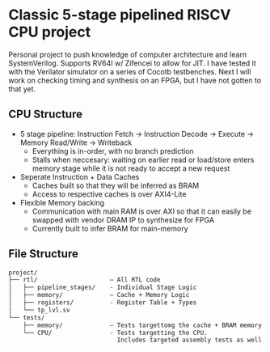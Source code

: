 # Classic 5-stage pipelined RISCV CPU project
Personal project to push knowledge of computer architecture and learn SystemVerilog. Supports RV64I w/ Zifencei to allow for JIT. I have tested it with the Verilator simulator on a series of Cocotb testbenches. Next I will work on checking timing and synthesis on an FPGA, but I have not gotten to that yet.

## CPU Structure
* 5 stage pipeline: Instruction Fetch -> Instruction Decode -> Execute -> Memory Read/Write -> Writeback
  - Everything is in-order, with no branch prediction
  - Stalls when neccesary: waiting on earlier read or load/store enters memory stage while it is not ready to accept a new request
* Seperate Instruction + Data Caches
  - Caches built so that they will be inferred as BRAM
  - Access to respective caches is over AXI4-Lite
* Flexible Memory backing  
  - Communication with main RAM is over AXI so that it can easily be swapped with vendor DRAM IP to synthesize for FPGA
  - Currently built to infer BRAM for main-memory

## File Structure
```markdown
project/
├── rtl/                    — All RTL code
│   ├── pipeline_stages/    - Individual Stage Logic
│   ├── memory/             — Cache + Memory Logic
│   ├── registers/          - Register Table + Types
│   └── tp_lvl.sv
└── tests/
    ├── memory/             — Tests targettomg the cache + BRAM memory store
    └── CPU/                - Tests targetting the CPU.
                              Includes targeted assembly tests as well as randomized tests.
    
